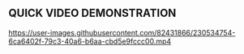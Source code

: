 ## QUICK VIDEO DEMONSTRATION

https://user-images.githubusercontent.com/82431866/230534754-6ca6402f-79c3-40a6-b6aa-cbd5e9fccc00.mp4

